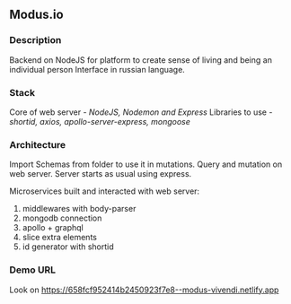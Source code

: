 ## Modus.io

### Description
Backend on NodeJS for platform to create sense of living and being an individual person
Interface in russian language.

### Stack

Core of web server - *NodeJS, Nodemon and Express* 
Libraries to use - *shortid, axios, apollo-server-express, mongoose*

### Architecture

Import Schemas from folder to use it in mutations.
Query and mutation on web server.
Server starts as usual using express.

Microservices built and interacted with web server:  

1. middlewares with body-parser
2. mongodb connection
3. apollo + graphql
4. slice extra elements
5. id generator with shortid

### Demo URL

Look on https://658fcf952414b2450923f7e8--modus-vivendi.netlify.app
